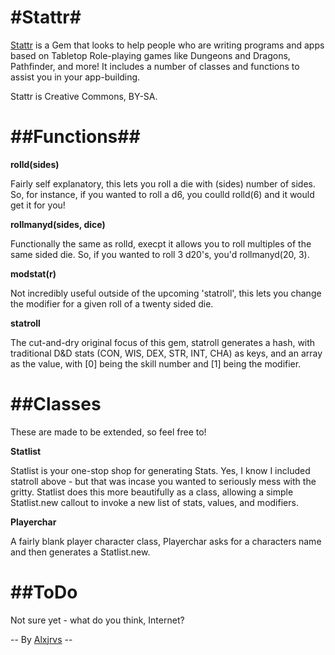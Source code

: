 #Stattr#
======

[Stattr](https://rubygems.org/gems/stattr "Stattr") is a Gem that looks to help people who are writing programs and apps based on Tabletop Role-playing games like Dungeons and Dragons, Pathfinder, and more! It includes a number of classes and functions to assist you in your app-building. 

Stattr is Creative Commons, BY-SA. 

##Functions##
=============

**rolld(sides)** 

Fairly self explanatory, this lets you roll a die with (sides) number of sides. So, for instance, if you wanted to roll a d6, you coulld rolld(6) and it would get it for you! 

**rollmanyd(sides, dice)**

Functionally the same as rolld, execpt it allows you to roll multiples of the same sided die. So, if you wanted to roll 3 d20's, you'd rollmanyd(20, 3). 

**modstat(r)**

Not incredibly useful outside of the upcoming 'statroll', this lets you change the modifier for a given roll of a twenty sided die. 
    
**statroll**

The cut-and-dry original focus of this gem, statroll generates a hash, with traditional D&D stats (CON, WIS, DEX, STR, INT, CHA) as keys, and an array as the value, with [0] being the skill number and [1] being the modifier. 

##Classes 
============

These are made to be extended, so feel free to! 

**Statlist**

Statlist is your one-stop shop for generating Stats. Yes, I know I included statroll above - but that was incase you wanted to seriously mess with the gritty. Statlist does this more beautifully as a class, allowing a simple Statlist.new callout to invoke a new list of stats, values, and modifiers. 

**Playerchar**
 
A fairly blank player character class, Playerchar asks for a characters name and then generates a Statlist.new. 

##ToDo 
========
Not sure yet - what do you think, Internet? 

-- By [Alxjrvs](http://alxjrvs.com "Alxjrvs") -- 
